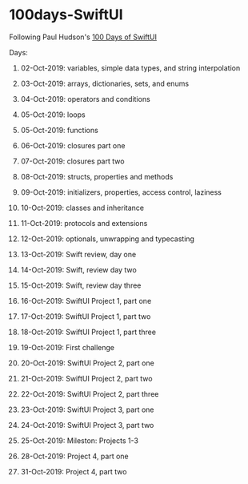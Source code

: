# 100days-SwiftUI
Following Paul Hudson's [100 Days of SwiftUI](https://www.hackingwithswift.com/100/swiftui)

Days: 

1. 02-Oct-2019: variables, simple data types, and string interpolation

2. 03-Oct-2019: arrays, dictionaries, sets, and enums

3. 04-Oct-2019: operators and conditions

4. 05-Oct-2019: loops

5. 05-Oct-2019: functions

6. 06-Oct-2019: closures part one

7. 07-Oct-2019: closures part two

8. 08-Oct-2019: structs, properties and methods

9. 09-Oct-2019: initializers, properties, access control, laziness

10. 10-Oct-2019: classes and inheritance

11. 11-Oct-2019: protocols and extensions

12. 12-Oct-2019: optionals, unwrapping and typecasting

    

13. 13-Oct-2019: Swift review, day one

14. 14-Oct-2019: Swift, review day two

15. 15-Oct-2019: Swift, review day three

    

16. 16-Oct-2019: SwiftUI Project 1, part one

17. 17-Oct-2019: SwiftUI Project 1, part two

18. 18-Oct-2019: SwiftUI Project 1, part three

19. 19-Oct-2019: First challenge



20. 20-Oct-2019: SwiftUI Project 2, part one
21. 21-Oct-2019: SwiftUI Project 2, part two
22. 22-Oct-2019: SwiftUI Project 2, part three
23. 23-Oct-2019: SwiftUI Project 3, part one
24. 24-Oct-2019: SwiftUI Project 3, part two 



25. 25-Oct-2019: Mileston: Projects 1-3



26. 28-Oct-2019: Project 4, part one
27. 31-Oct-2019: Project 4, part two